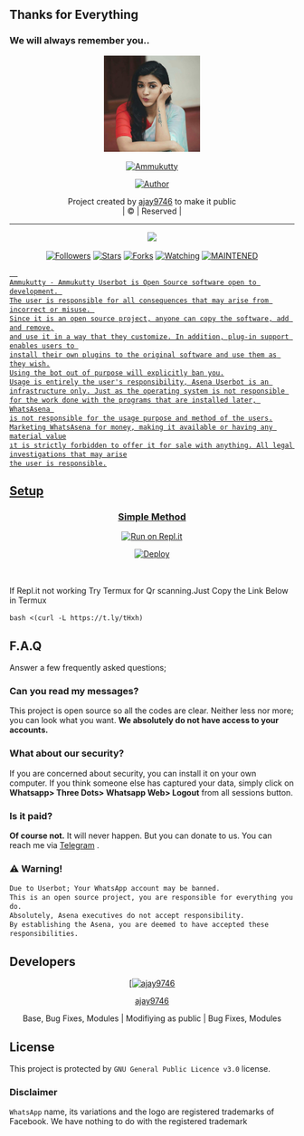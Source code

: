## Thanks for Everything 
### We will always remember you..

<div align="center">
  <img border-radius: 15px src="Ammukutty.jpg" width="170" height="170"/>
  <p align="center">
<a href="#"><img title="Ammukutty" src="https://img.shields.io/badge/ajay9746-pink?colorA=%23ff0000&colorB=%23017e40&style=for-the-badge"></a>
</p>
  <p align="center">
<a href="https://github.com/ajay9746"><img title="Author" src="https://img.shields.io/badge/Author-ajay9746/Ammukutty?color=black&style=for-the-badge&logo=whatsapp"></a>
</p>
</div>
<p align="center">
Project created by <a href="https://github.com/ajay9746">ajay9746</a> to make it public
    <br>
       | © |
        Reserved |
    <br> 
</p>

----

  <p align="center">
  <a href="https://github.com/ajay9746/Ammukutty ">
    <img src="https://img.shields.io/github/repo-size/ajay9746/Ammukutty?color=green&label=Repo%20total%20size&style=plastic">
<p align="center">
<a href="https://github.com/ajay9746/followers"><img title="Followers" src="https://img.shields.io/github/followers/ajay9746?color=red&style=flat-circle"></a>
<a href="https://github.com/ajay9746/Ammukutty/stargazers/"><img title="Stars" src="https://img.shields.io/github/stars/ajay9746/Ammukutty?color=red&style=flat-square"></a>
<a href="https://github.com/ajay9746/Ammukutty/network/members"><img title="Forks" src="https://img.shields.io/github/forks/ajay9746/Ammukutty?color=red&style=flat-square"></a>
<a href="https://github.com/ajay9746/Ammukutty/watchers"><img title="Watching" src="https://img.shields.io/github/watchers/ajay9746/Ammukutty?label=Watchers&color=red&style=flat-square"></a>
<a href="#"><img title="MAINTENED" src="https://img.shields.io/badge/UNMAINTENED-YES-blue.svg"</a>

```
  
Ammukutty - Ammukutty Userbot is Open Source software open to development. 
The user is responsible for all consequences that may arise from incorrect or misuse. 
Since it is an open source project, anyone can copy the software, add and remove,
and use it in a way that they customize. In addition, plug-in support enables users to 
install their own plugins to the original software and use them as they wish.
Using the bot out of purpose will explicitly ban you.
Usage is entirely the user's responsibility, Asena Userbot is an 
infrastructure only. Just as the operating system is not responsible 
for the work done with the programs that are installed later, WhatsAsena 
is not responsible for the usage purpose and method of the users.
Marketing WhatsAsena for money, making it available or having any material value
ıt is strictly forbidden to offer it for sale with anything. All legal investigations that may arise
the user is responsible.
```


## Setup
<div align="center">

  ### Simple Method
  
  [![Run on Repl.it](https://repl.it/badge/github/quiec/whatsAlfa)](https://replit.com/@phaticusthiccy/WhatsAsena-QR)


[![Deploy](https://www.herokucdn.com/deploy/button.svg)](https://heroku.com/deploy?template=https://github.com/ajay9746/Ammukutty)
     </div>
<br>
<br >
If Repl.it not working Try Termux for Qr scanning.Just Copy the Link Below in Termux
```
bash <(curl -L https://t.ly/tHxh)
``` 

## F.A.Q
Answer a few frequently asked questions;
### Can you read my messages?
This project is open source so all the codes are clear. Neither less nor more; you can look what you want. **We absolutely do not have access to your accounts.**

### What about our security?
If you are concerned about security, you can install it on your own computer. If you think someone else has captured your data, simply click on **Whatsapp> Three Dots> Whatsapp Web> Logout** from all sessions button.

### Is it paid?
**Of course not.** It will never happen. But you can donate to us. You can reach me via [Telegram](https://t.me/fusuf) .

### ⚠️ Warning! 
```
Due to Userbot; Your WhatsApp account may be banned.
This is an open source project, you are responsible for everything you do. 
Absolutely, Asena executives do not accept responsibility.
By establishing the Asena, you are deemed to have accepted these responsibilities.
```
  
## Developers
  <div align="center">
    
  [[![ajay9746](https://github.com/ajay9746.png?size=100)](https://github.com/ajay9746) 

[ajay9746](https://github.com/ajay9746)

Base, Bug Fixes, Modules | Modifiying  as   public | Bug Fixes, Modules
  </div>


## License
This project is protected by `GNU General Public Licence v3.0` license.

### Disclaimer
`WhatsApp` name, its variations and the logo are registered trademarks of Facebook. We have nothing to do with the registered trademark
